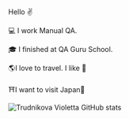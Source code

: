 Hello :v:



:computer: I work Manual QA.

:mortar_board: I finished at QA Guru School.


:earth_americas:I love to travel. I like :bicyclist:


:shinto_shrine:I want to visit Japan:white_heart:
 
 ![Trudnikova Violetta GitHub stats](https://github-readme-stats.vercel.app/api?username=vtrudnikova&show_icons=true&theme=radical)

